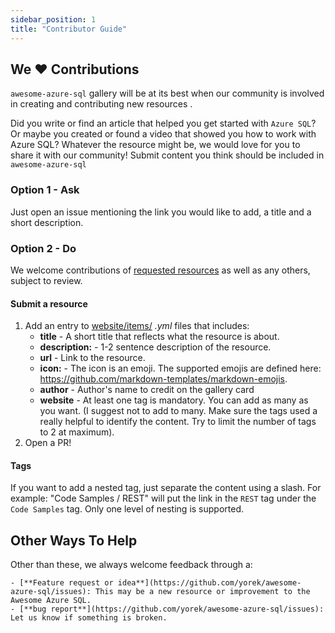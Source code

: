 ```yaml
---
sidebar_position: 1
title: "Contributor Guide"
---
```


## We ♥️ Contributions

`awesome-azure-sql` gallery will be at its best when our community is involved in creating and contributing new resources .

Did you write or find an article that helped you get started with `Azure SQL`? Or maybe you created or found a video that showed you how to work with Azure SQL? Whatever the resource might be, we would love for you to share it with our community! Submit content you think should be included in `awesome-azure-sql`

### Option 1 - Ask

Just open an issue mentioning the link you would like to add, a title and a short description.

### Option 2 - Do

We welcome contributions of [requested resources](https://github.com/yorek/awesome-azure-sql/issues) as well as any others, subject to review.

#### Submit a resource

1. Add an entry to [website/items/](https://github.com/yorek/awesome-azure-sql/blob/main/website/items/) *.yml* files that includes:
    - **title** - A short title that reflects what the resource is about.
    - **description:** - 1-2 sentence description of the resource.
    - **url** - Link to the resource.
    - **icon:** - The icon is an emoji. The supported emojis are defined here: <https://github.com/markdown-templates/markdown-emojis>.
    - **author** - Author's name to credit on the gallery card
    - **website**  - At least one tag is mandatory. You can add as many as you want. (I suggest not to add to many. Make sure the tags used a really helpful to identify the content. Try to limit the number of tags to 2 at maximum).
2. Open a PR!

#### Tags

If you want to add a nested tag, just separate the content using a slash. For example: "Code Samples / REST" will put the link in the `REST` tag under the `Code Samples` tag. Only one level of nesting is supported.

## Other Ways To Help

Other than these, we always welcome feedback through a:

    - [**Feature request or idea**](https://github.com/yorek/awesome-azure-sql/issues): This may be a new resource or improvement to the Awesome Azure SQL.
    - [**bug report**](https://github.com/yorek/awesome-azure-sql/issues): Let us know if something is broken.
